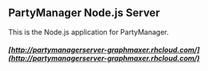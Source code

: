 ## PartyManager Node.js Server

This is the Node.js application for PartyManager.

##### [http://partymanagerserver-graphmaxer.rhcloud.com/](http://partymanagerserver-graphmaxer.rhcloud.com/)
